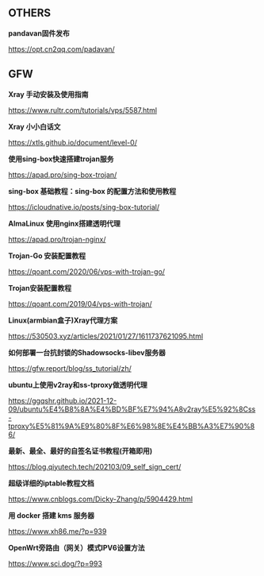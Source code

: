 ## OTHERS

**pandavan固件发布**

https://opt.cn2qq.com/padavan/

## GFW

**Xray 手动安装及使用指南** 

https://www.rultr.com/tutorials/vps/5587.html

**Xray 小小白话文**

https://xtls.github.io/document/level-0/

**使用sing-box快速搭建trojan服务**

https://apad.pro/sing-box-trojan/

**sing-box 基础教程：sing-box 的配置方法和使用教程**

https://icloudnative.io/posts/sing-box-tutorial/


**AlmaLinux 使用nginx搭建透明代理**

https://apad.pro/trojan-nginx/

**Trojan-Go 安装配置教程**

https://qoant.com/2020/06/vps-with-trojan-go/

**Trojan安装配置教程**

https://qoant.com/2019/04/vps-with-trojan/

**Linux(armbian盒子)Xray代理方案**

https://530503.xyz/articles/2021/01/27/1611737621095.html

**如何部署一台抗封锁的Shadowsocks-libev服务器**

https://gfw.report/blog/ss_tutorial/zh/

**ubuntu上使用v2ray和ss-tproxy做透明代理**

https://ggqshr.github.io/2021-12-09/ubuntu%E4%B8%8A%E4%BD%BF%E7%94%A8v2ray%E5%92%8Css-tproxy%E5%81%9A%E9%80%8F%E6%98%8E%E4%BB%A3%E7%90%86/

**最新、最全、最好的自签名证书教程(开箱即用)**

https://blog.qiyutech.tech/202103/09_self_sign_cert/

**超级详细的iptable教程文档**

https://www.cnblogs.com/Dicky-Zhang/p/5904429.html

**用 docker 搭建 kms 服务器**

https://www.xh86.me/?p=939

**OpenWrt旁路由（网关）模式IPV6设置方法**

https://www.sci.dog/?p=993




